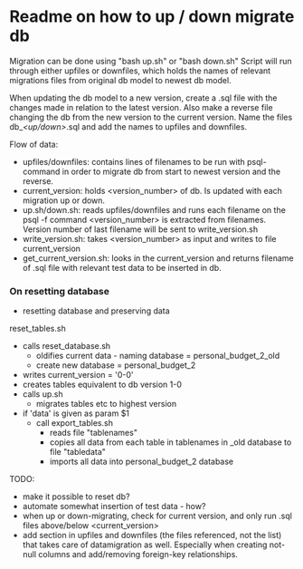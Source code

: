 # Readme on how to up / down migrate db

Migration can be done using "bash up.sh" or "bash down.sh"
Script will run through either upfiles or downfiles, which holds
the names of relevant migrations files from original db
model to newest db model.

When updating the db model to a new version, create 
a .sql file with the changes made in relation to
the latest version. Also make a reverse file changing 
the db from the new version to the current version.
Name the files db_<version-number>_<up/down>_<version-number>.sql
and add the names to upfiles and downfiles.

Flow of data:
- upfiles/downfiles:
    contains lines of filenames to be run with psql-command in order to migrate db from start to newest version and the reverse.
- current_version:
    holds <version_number> of db. Is updated with each migration up or down.
- up.sh/down.sh: 
    reads upfiles/downfiles and runs each filename on the psql -f command
    <version_number> is extracted from filenames. Version number of last filename will be sent to write_version.sh
- write_version.sh:
    takes <version_number> as input and writes to file current_version
- get_current_version.sh:
    looks in the current_version and returns filename 
of .sql file with relevant test data to be inserted 
in db.



### On resetting database
- resetting database and preserving data

reset_tables.sh
- calls reset_database.sh
  - oldifies current data - naming database = personal_budget_2_old
  - create new database = personal_budget_2
- writes current_version = '0-0'
- creates tables equivalent to db version 1-0
- calls up.sh
  - migrates tables etc to highest version
- if 'data' is given as param $1
  - call export_tables.sh
    - reads file "tablenames"
    - copies all data from each table in tablenames in _old 
database to file "tabledata"
    - imports all data into personal_budget_2 database




TODO:

- make it possible to reset db? 
- automate somewhat insertion of test data - how? 
- when up or down-migrating, check for current version, and only 
run .sql files above/below <current_version> 
- add section in upfiles and downfiles (the files 
referenced, not the list) that takes care of 
datamigration as well. Especially when creating 
not-null columns and add/removing foreign-key 
relationships.

